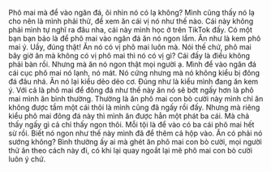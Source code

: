 Phô mai mà để vào ngăn đá, ôi nhìn nó có lạ không? Mình cũng thấy nó lạ cho nên là mình phải thử, để xem ăn cái vị nó như thế nào. Cái này không phải mình tự nghĩ ra đâu nha, cái này mình học ở trên TikTok đấy. Có một bạn bạn bảo là để phô mai vào ngăn đá ăn nó ngon lắm. Ăn như là kem phô mai ý. Uầy, đúng thật! Ăn nó có vị phô mai luôn mà. Nói thế chứ, phô mai bây giờ ăn mà không có vị phô mai thì nó có vị gì? Cái đấy là điều không phải bàn rồi. Nhưng mà ăn nó ngon thật mọi người ạ. Mình để vào ngăn đá cái cục phô mai nó lạnh, nó mát. Nó cứng nhưng mà nó không kiểu bị đông đá đâu nhá. Ăn nó lại kiểu dẻo dẻo cơ. Đúng như là kiểu mình đang ăn kem ý. Với cả là phô mai để đông đá như thế này ăn nó sẽ bớt ngấy hơn là phô mai mình ăn bình thường. Thường là ăn phô mai con bò cười này mình chỉ ăn không được tầm một cái thôi là mình cũng đã ngấy rồi đấy. Nhưng mà riêng kiểu phô mai đông đá này thì mình ăn được hẳn một phát ba cái. Mà chả thấy ngấy gì cả chỉ thấy ngon thôi. Mỗi tội là để vào có ba cái phô mai hết sừ rồi. Biết nó ngon như thế này mình đã để thêm cả hộp vào. Ăn có phải nó sướng không? Bình thường ấy ai mà ghét ăn phô mai con bò cười, mọi người thử ăn theo cách này đi, có khi lại quay ngoắt lại mê phô mai con bò cười luôn ý chứ.